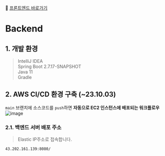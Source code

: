 🔗 [프론트엔드 바로가기](https://github.com/deceit-cat/socket "deceit-cat/socket")
# Backend
## 1. 개발 환경
> IntelliJ IDEA</br>
> Spring Boot 2.7.17-SNAPSHOT </br>
> Java 11</br>
> Gradle </br>
## 2. AWS CI/CD 환경 구축 (~23.10.03)
`main` 브랜치에 소스코드를 `push`하면 **자동으로 EC2 인스턴스에 배포되는 워크플로우**
![image](https://github.com/deceit-cat/backend/assets/125736963/a1a049d5-f459-4921-b85b-9b858e0bfec6)
### 2.1. 백엔드 서버 배포 주소
> Elastic IP주소로 접속합니다.</br>
```
43.202.161.139:8080/
```
